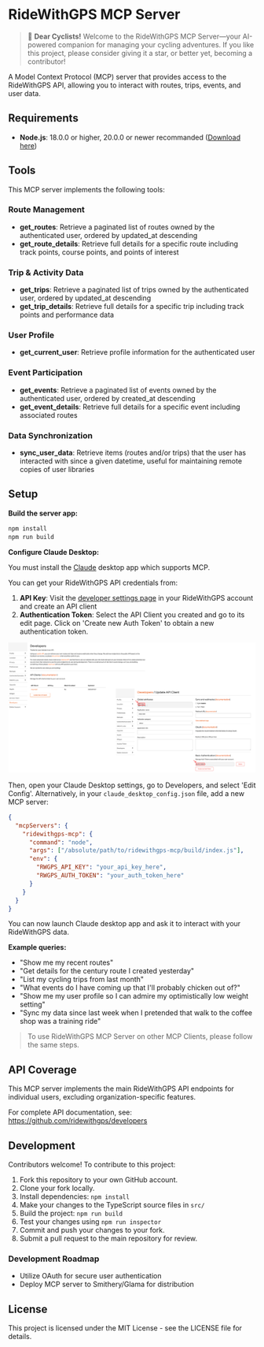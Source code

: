 # RideWithGPS MCP Server

> 🚴 **Dear Cyclists!** Welcome to the RideWithGPS MCP Server—your AI-powered companion for managing your cycling adventures. If you like this project, please consider giving it a star, or better yet, becoming a contributor!

A Model Context Protocol (MCP) server that provides access to the RideWithGPS API, allowing you to interact with routes, trips, events, and user data.

## Requirements

- **Node.js**: 18.0.0 or higher, 20.0.0 or newer recommanded ([Download here](https://nodejs.org/en/download))

## Tools

This MCP server implements the following tools:

### Route Management
- **get_routes**: Retrieve a paginated list of routes owned by the authenticated user, ordered by updated_at descending
- **get_route_details**: Retrieve full details for a specific route including track points, course points, and points of interest

### Trip & Activity Data
- **get_trips**: Retrieve a paginated list of trips owned by the authenticated user, ordered by updated_at descending
- **get_trip_details**: Retrieve full details for a specific trip including track points and performance data

### User Profile
- **get_current_user**: Retrieve profile information for the authenticated user

### Event Participation
- **get_events**: Retrieve a paginated list of events owned by the authenticated user, ordered by created_at descending
- **get_event_details**: Retrieve full details for a specific event including associated routes

### Data Synchronization
- **sync_user_data**: Retrieve items (routes and/or trips) that the user has interacted with since a given datetime, useful for maintaining remote copies of user libraries

## Setup

**Build the server app:**

```bash
npm install
npm run build
```

**Configure Claude Desktop:**

You must install the [Claude](https://claude.ai/) desktop app which supports MCP.

You can get your RideWithGPS API credentials from:
1. **API Key**: Visit the [developer settings page](https://ridewithgps.com/settings/developers) in your RideWithGPS account and create an API client
2. **Authentication Token**: Select the API Client you created and go to its edit page. Click on 'Create new Auth Token' to obtain a new authentication token.

![Access Token Instructions](access_token_instruction.png)


Then, open your Claude Desktop settings, go to Developers, and select 'Edit Config'. Alternatively, in your `claude_desktop_config.json` file, add a new MCP server:

```json
{
  "mcpServers": {
    "ridewithgps-mcp": {
      "command": "node",
      "args": ["/absolute/path/to/ridewithgps-mcp/build/index.js"],
      "env": {
        "RWGPS_API_KEY": "your_api_key_here",
        "RWGPS_AUTH_TOKEN": "your_auth_token_here"
      }
    }
  }
}
```

You can now launch Claude desktop app and ask it to interact with your RideWithGPS data.

**Example queries:**
- "Show me my recent routes"
- "Get details for the century route I created yesterday"
- "List my cycling trips from last month"
- "What events do I have coming up that I'll probably chicken out of?"
- "Show me my user profile so I can admire my optimistically low weight setting"
- "Sync my data since last week when I pretended that walk to the coffee shop was a training ride"

> To use RideWithGPS MCP Server on other MCP Clients, please follow the same steps.

## API Coverage

This MCP server implements the main RideWithGPS API endpoints for individual users, excluding organization-specific features.

For complete API documentation, see: https://github.com/ridewithgps/developers

## Development

Contributors welcome! To contribute to this project:

1. Fork this repository to your own GitHub account.
2. Clone your fork locally.
3. Install dependencies: `npm install`
4. Make your changes to the TypeScript source files in `src/`
5. Build the project: `npm run build`
6. Test your changes using `npm run inspector`
7. Commit and push your changes to your fork.
8. Submit a pull request to the main repository for review.

### Development Roadmap
- Utilize OAuth for secure user authentication
- Deploy MCP server to Smithery/Glama for distribution

## License

This project is licensed under the MIT License - see the LICENSE file for details.
